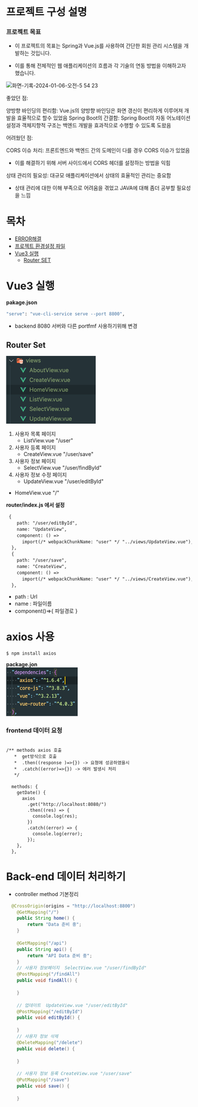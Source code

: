 # 프로젝트 구성 설명 

### 프로젝트 목표
   
- 이 프로젝트의 목표는 Spring과 Vue.js를 사용하여 간단한 회원 관리 시스템을 개발하는 것입니다.

- 이를 통해 전체적인 웹 애플리케이션의 흐름과 각 기술의 연동 방법을 이해하고자 했습니다.
   
![화면-기록-2024-01-06-오전-5 54 23](https://github.com/sin-hyunjin/spring-learning/assets/116487398/bde98acb-d7fc-49ec-9b62-7b5e9d68e073)

좋았던 점:

양방향 바인딩의 편리함: Vue.js의 양방향 바인딩은 화면 갱신이 편리하게 이루어져 개발을 효율적으로 할수 있었음 
Spring Boot의 간결함: Spring Boot의 자동 어노테이션 설정과 객체지향적 구조는 백엔드 개발을 효과적으로 수행할 수 있도록 도왔음

어려웠던 점:

CORS 이슈 처리: 프론트엔드와 백엔드 간의 도메인이 다를 경우 CORS 이슈가 있었음
- 이를 해결하기 위해 서버 사이드에서 CORS 헤더를 설정하는 방법을 익힘
  
상태 관리의 필요성: 대규모 애플리케이션에서 상태의 효율적인 관리는 중요함
- 상태 관리에 대한 이해 부족으로 어려움을 겪었고 JAVA에 대해 좀더 공부할 필요성을 느낌 

# 목차
- [ERROR해결](ERROR.md)
- [프로젝트 환경설정 파일](INSTALL.md)
- [Vue3 실행](#vue3-실행)
  - [Router SET](#router-set)


# Vue3 실행

**pakage.json**
```bash
"serve": "vue-cli-service serve --port 8800",
```
- backend 8080 서버와 다른 portfmf 사용하기위해 변경

## Router Set

![img_1.png](IMG%2Fimg_1.png)


1. 사용자 목록 페이지 
   - ListView.vue "/user"
2. 사용자 등록 페이지 
    - CreateView.vue "/user/save"
3. 사용자 정보 페이지 
    - SelectView.vue "/user/findById"
4. 사용자 정보 수정 페이지 
    - UpdateView.vue "/user/editById"

- HomeView.vue "/"

**router/index.js 에서 설정**

```html
 {
    path: "/user/editById",
    name: "UpdateView",
    component: () =>
      import(/* webpackChunkName: "user" */ "../views/UpdateView.vue"),
  },
  {
    path: "/user/save",
    name: "CreateView",
    component: () =>
      import(/* webpackChunkName: "user" */ "../views/CreateView.vue"),
  },
```
- path : Url 
- name : 파일이름
- component()=>{ 파일경로 }

# axios 사용 

    $ npm install axios

**package.jon** <br>
![img.png](img.png)

### frontend 데이터 요청
``` vue

/** methods axios 호출
   *  get방식으로 호출
   *  .then((response )=>{}) -> 요쳥에 성공하였을시
   *  .catch((error)=>{}) -> 에러 발생시 처리
   */
   
  methods: {
    getDate() {
      axios
        .get("http://localhost:8080/")
        .then((res) => {
          console.log(res);
        })
        .catch((error) => {
          console.log(error);
        });
    },
  },
```

# Back-end 데이터 처리하기 

- controller method 기본정리 
```java
  @CrossOrigin(origins = "http://localhost:8800")
    @GetMapping("/")
    public String home() {
        return "Data 준비 중";
    }

    @GetMapping("/api")
    public String api() {
        return "API Data 준비 중";
    }
    // 사용자 정보페이지  SelectView.vue "/user/findById"
    @PostMapping("/findAll")
    public void findAll() {

    }

    // 업데이트  UpdateView.vue "/user/editById"
    @PostMapping("/editById")
    public void editById() {

    }
    // 사용자 정보 삭제
    @DeleteMapping("/delete")
    public void delete() {

    }

    // 사용자 정보 등록 CreateView.vue "/user/save"
    @PutMapping("/save")
    public void save() {

    }
```



